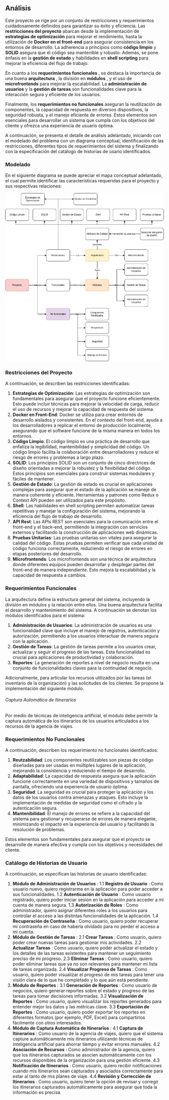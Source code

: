 ## Análisis

Este proyecto se rige por un conjunto de restricciones y requerimientos cuidadosamente definidos para garantizar su éxito y eficiencia. Las **restricciones del proyecto** abarcan desde la implementación de **estrategias de optimización** para mejorar el rendimiento, hasta la utilización de **Docker en el front-end** para asegurar consistencia en los entornos de desarrollo. La adherencia a principios como **código limpio** y **SOLID** asegura que el código sea mantenible y robusto. Además, se pone énfasis en la **gestión de estado** y habilidades en **shell scripting** para mejorar la eficiencia del flujo de trabajo.

En cuanto a los  **requerimientos funcionales** , se destaca la importancia de una buena  **arquitectura** , la división en  **módulos** , y el uso de **microfrontends** para mejorar la escalabilidad. La **administración de usuarios** y la **gestión de tareas** son funcionalidades clave para la interacción segura y eficiente de los usuarios.

Finalmente, los **requerimientos no funcionales** aseguran la reutilización de componentes, la capacidad de respuesta en diversos dispositivos, la seguridad robusta, y el manejo eficiente de errores. Estos elementos son esenciales para desarrollar un sistema que cumpla con los objetivos del cliente y ofrezca una experiencia de usuario óptima.

A continuación, se presenta el detalle de análisis adelantado, iniciando con el modelado del problema con un diagrama conceptual, identificación de las restricciones, diferentes tipos de requerimientos del sistema y finalizando con la especificación del catálogo de historias de usario identificados.

### Modelado

En el siguiente diagrama se puede apreciar el mapa conceptual adelantado, el cual permite identificar las características requeridas para el proyecto y sus respectivas relaciones:

![1722002867249](image/analysis/1722002867249.png)

### Restricciones del Proyecto

A continuación, se describen las restricciones identificadas:

1. **Estrategias de Optimización**:
   Las estrategias de optimización son fundamentales para asegurar que el proyecto funcione eficientemente. Esto puede incluir técnicas para mejorar la velocidad de carga, reducir el uso de recursos y mejorar la capacidad de respuesta del sistema.
2. **Docker en Front-End**:
   Docker se utiliza para crear entornos de desarrollo aislados y consistentes. En el contexto del front-end, ayuda a los desarrolladores a replicar el entorno de producción localmente, asegurando que el software funcione de la misma manera en todos los entornos.
3. **Código Limpio**:
   El código limpio es una práctica de desarrollo que enfatiza la legibilidad, mantenibilidad y simplicidad del código. Un código limpio facilita la colaboración entre desarrolladores y reduce el riesgo de errores y problemas a largo plazo.
4. **SOLID**:
   Los principios SOLID son un conjunto de cinco directrices de diseño orientadas a mejorar la robustez y la flexibilidad del código. Estos principios son esenciales para construir sistemas modulares y fáciles de mantener.
5. **Gestión de Estado**:
   La gestión de estado es crucial en aplicaciones complejas para asegurar que el estado de la aplicación se maneje de manera coherente y eficiente. Herramientas y patrones como Redux o Context API pueden ser utilizados para este propósito.
6. **Shell**:
   Las habilidades en shell scripting permiten automatizar tareas repetitivas y manejar la configuración del sistema, mejorando la eficiencia del flujo de trabajo de desarrollo.
7. **API Rest**:
   Las APIs REST son esenciales para la comunicación entre el front-end y el back-end, permitiendo la integración con servicios externos y facilitando la construcción de aplicaciones web dinámicas.
8. **Pruebas Unitarias**:
   Las pruebas unitarias son vitales para asegurar la calidad del código. Estas pruebas permiten verificar que cada unidad de código funciona correctamente, reduciendo el riesgo de errores en etapas posteriores del desarrollo.
9. **Microfrontends**:
   Los microfrontends son una técnica de arquitectura donde diferentes equipos pueden desarrollar y desplegar partes del front-end de manera independiente. Esto mejora la escalabilidad y la capacidad de respuesta a cambios.

### Requerimientos Funcionales

La arquitectura define la estructura general del sistema, incluyendo la división en módulos y la relación entre ellos. Una buena arquitectura facilita el desarrollo y mantenimiento del sistema. A continuación se denotan los módulos identificados para el sistema:

1. **Administración de Usuarios**:
   La administración de usuarios es una funcionalidad clave que incluye el manejo de registros, autenticación y autorización, permitiendo a los usuarios interactuar de manera segura con la aplicación.
2. **Gestión de Tareas**:
   La gestión de tareas permite a los usuarios crear, actualizar y seguir el progreso de las tareas. Esta funcionalidad es crucial para aplicaciones de productividad y colaboración.
3. **Reportes**:
   La generación de reportes a nivel de negocio resulta en una conjunto de funcionalidades claves para la continuidad de negocio.

Adicionalmente, para articular los recursos utilizados por las tareas (el inventario de la organización) y las solicitudes de los clientes. Se propone la implementación del siguiente módulo.

###### Captura Automática de Itinerarios

Por medio de técnicas de inteligencia artificial, el módulo debe permitir la captura automática de los itinerarios de los usuarios articulados a los recursos de la agencia de viajes.

### Requerimientos No Funcionales

A continuación, describen los requerimiento no funcionales identificados:

1. **Reutzabilidad**:
   Los componentes reutilizables son piezas de código diseñadas para ser usadas en múltiples lugares de la aplicación, mejorando la consistencia y reduciendo el tiempo de desarrollo.
2. **Adaptabilidad**:
   La capacidad de respuesta asegura que la aplicación funcione correctamente en una variedad de dispositivos y tamaños de pantalla, ofreciendo una experiencia de usuario óptima.
3. **Seguridad**:
   La seguridad es crucial para proteger la aplicación y los datos de los usuarios contra amenazas y ataques. Esto incluye la implementación de medidas de seguridad como el cifrado y la autenticación segura.
4. **Mantenibilidad**:
   El manejo de errores se refiere a la capacidad del sistema para gestionar y recuperarse de errores de manera elegante, minimizando el impacto en la experiencia del usuario y facilitando la resolución de problemas.

Estos elementos son fundamentales para asegurar que el proyecto se desarrolle de manera efectiva y cumpla con los objetivos y necesidades del cliente.

### Catálogo de Historias de Usuario

A continuación, se especifican las historias de usuario identificadas:

1. **Módulo de Administración de Usuarios** :
   1.1 **Registro de Usuario** : Como usuario nuevo, quiero registrarme en la aplicación para poder acceder a sus funcionalidades.
   1.2 **Autenticación de Usuario** : Como usuario registrado, quiero poder iniciar sesión en la aplicación para acceder a mi cuenta de manera segura.
   1.3 **Autorización de Roles** : Como administrador, quiero asignar diferentes roles a los usuarios para controlar el acceso a las distintas funcionalidades de la aplicación.
   1.4 **Recuperación de Contraseña** : Como usuario, quiero poder recuperar mi contraseña en caso de haberla olvidado para no perder el acceso a mi cuenta.
2. **Módulo de Gestión de Tareas** :
   2.1 **Crear Tareas** : Como usuario, quiero poder crear nuevas tareas para gestionar mis actividades.
   2.2 **Actualizar Tareas** : Como usuario, quiero poder actualizar el estado y los detalles de las tareas existentes para mantener un seguimiento preciso de mi progreso.
   2.3 **Eliminar Tareas** : Como usuario, quiero poder eliminar tareas que ya no son relevantes para mantener mi lista de tareas organizada.
   2.4 **Visualizar Progreso de Tareas** : Como usuario, quiero poder visualizar el progreso de mis tareas para tener una visión clara de lo que he completado y lo que aún está pendiente.
3. **Módulo de Reportes** :
   3.1 **Generación de Reportes** : Como usuario de negocios, quiero generar reportes sobre el estado y progreso de las tareas para tomar decisiones informadas.
   3.2 **Visualización de Reportes** : Como usuario, quiero visualizar los reportes generados para entender mejor los datos y las métricas clave.
   3.3 **Exportación de Reportes** : Como usuario, quiero poder exportar los reportes en diferentes formatos (por ejemplo, PDF, Excel) para compartirlos fácilmente con otros interesados.
4. **Módulo de Captura Automática de Itinerarios** :
   4.1 **Captura de Itinerarios** : Como usuario de la agencia de viajes, quiero que el sistema capture automáticamente mis itinerarios utilizando técnicas de inteligencia artificial para ahorrar tiempo y evitar errores manuales.
   4.2 **Asociación de Recursos** : Como administrador de la agencia, quiero que los itinerarios capturados se asocien automáticamente con los recursos disponibles de la organización para una gestión eficiente.
   4.3 **Notificación de Itinerarios** : Como usuario, quiero recibir notificaciones cuando mis itinerarios sean capturados y asociados correctamente para estar al tanto de mis planes de viaje.
   4.4 **Revisión y Corrección de Itinerarios** : Como usuario, quiero tener la opción de revisar y corregir los itinerarios capturados automáticamente para asegurar que toda la información es precisa.
